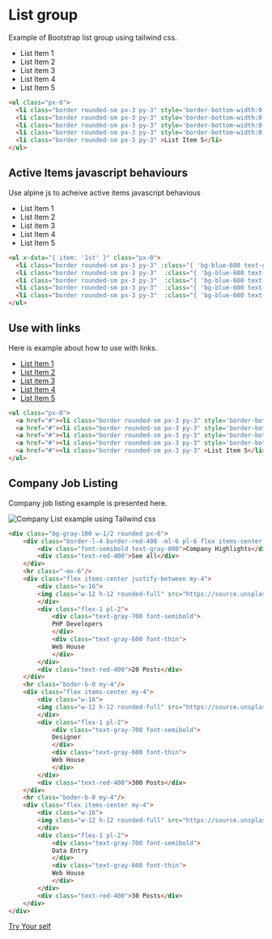 # List group
Example of Bootstrap list group using tailwind css.
<ul class="px-0">
  <li class="border rounded-sm px-3 py-3" style='border-bottom-width:0'>List Item 1</li>
  <li class="border rounded-sm px-3 py-3" style='border-bottom-width:0'>List Item 2</li>
  <li class="border rounded-sm px-3 py-3" style='border-bottom-width:0'>List item 3</li>
  <li class="border rounded-sm px-3 py-3" style='border-bottom-width:0'>List Item 4</li>
  <li class="border rounded-sm px-3 py-3" >List Item 5</li>
</ul>

```html
<ul class="px-0">
  <li class="border rounded-sm px-3 py-3" style='border-bottom-width:0'>List Item 1</li>
  <li class="border rounded-sm px-3 py-3" style='border-bottom-width:0'>List Item 2</li>
  <li class="border rounded-sm px-3 py-3" style='border-bottom-width:0'>List item 3</li>
  <li class="border rounded-sm px-3 py-3" style='border-bottom-width:0'>List Item 4</li>
  <li class="border rounded-sm px-3 py-3" >List Item 5</li>
</ul>
```

## Active Items javascript behaviours

Use alpine js to acheive active items javascript behavious
<ul x-data="{ item: '1st' }" class="px-0">
  <li class="border rounded-sm px-3 py-3" :class="{ 'bg-blue-600 text-gray-200': item === '1st' }" @click="item = '1st'" style='border-bottom-width:0'>List Item 1</li>
  <li class="border rounded-sm px-3 py-3"  :class="{ 'bg-blue-600 text-gray-200': item === '2nd' }" @click="item = '2nd'" style='border-bottom-width:0'>List Item 2</li>
  <li class="border rounded-sm px-3 py-3"  :class="{ 'bg-blue-600 text-gray-200': item === '3rd' }" @click="item = '3rd'" style='border-bottom-width:0'>List item 3</li>
  <li class="border rounded-sm px-3 py-3"  :class="{ 'bg-blue-600 text-gray-200': item === '4th' }" @click="item = '4th'" style='border-bottom-width:0'>List Item 4</li>
  <li class="border rounded-sm px-3 py-3"  :class="{ 'bg-blue-600 text-gray-200': item === '5th' }" @click="item = '5th'">List Item 5</li>
</ul>

```html
<ul x-data="{ item: '1st' }" class="px-0">
  <li class="border rounded-sm px-3 py-3" :class="{ 'bg-blue-600 text-gray-200': item === '1st' }" @click="item = '1st'" style='border-bottom-width:0'>List Item 1</li>
  <li class="border rounded-sm px-3 py-3"  :class="{ 'bg-blue-600 text-gray-200': item === '2nd' }" @click="item = '2nd'" style='border-bottom-width:0'>List Item 2</li>
  <li class="border rounded-sm px-3 py-3"  :class="{ 'bg-blue-600 text-gray-200': item === '3rd' }" @click="item = '3rd'" style='border-bottom-width:0'>List item 3</li>
  <li class="border rounded-sm px-3 py-3"  :class="{ 'bg-blue-600 text-gray-200': item === '4th' }" @click="item = '4th'" style='border-bottom-width:0'>List Item 4</li>
  <li class="border rounded-sm px-3 py-3"  :class="{ 'bg-blue-600 text-gray-200': item === '5th' }" @click="item = '5th'">List Item 5</li>
</ul>
```

## Use with links
Here is example about how to use with links.
<ul class="px-0">
  <a href="#"><li class="border rounded-sm px-3 py-3" style='border-bottom-width:0'>List Item 1</li></a>
  <a href="#"><li class="border rounded-sm px-3 py-3" style='border-bottom-width:0'>List Item 2</li></a>
  <a href="#"><li class="border rounded-sm px-3 py-3" style='border-bottom-width:0'>List item 3</li></a>
  <a href="#"><li class="border rounded-sm px-3 py-3" style='border-bottom-width:0'>List Item 4</li></a>
  <a href="#"><li class="border rounded-sm px-3 py-3" >List Item 5</li></a>
</ul>

```html
<ul class="px-0">
  <a href="#"><li class="border rounded-sm px-3 py-3" style='border-bottom-width:0'>List Item 1</li></a>
  <a href="#"><li class="border rounded-sm px-3 py-3" style='border-bottom-width:0'>List Item 2</li></a>
  <a href="#"><li class="border rounded-sm px-3 py-3" style='border-bottom-width:0'>List item 3</li></a>
  <a href="#"><li class="border rounded-sm px-3 py-3" style='border-bottom-width:0'>List Item 4</li></a>
  <a href="#"><li class="border rounded-sm px-3 py-3" >List Item 5</li></a>
</ul>
```

## Company Job Listing
Company job listing example is presented here.

<div class="flex justify-center">

![Company List example using Tailwind css](/assets/docs/master/image-02.png)

</div>

```html
<div class="bg-gray-100 w-1/2 rounded px-6">
    <div class="border-l-4 border-red-400 -ml-6 pl-6 flex items-center justify-between my-4">
        <div class="font-semibold text-gray-800">Company Highlights</div>
        <div class="text-red-400">See all</div>
    </div>
    <hr class="-mx-6"/>
    <div class="flex items-center justify-between my-4">
        <div class="w-16">
        <img class="w-12 h-12 rounded-full" src="https://source.unsplash.com/50x50/?nature">
        </div>
        <div class="flex-1 pl-2">
            <div class="text-gray-700 font-semibold">
            PHP Developers
            </div>
            <div class="text-gray-600 font-thin">
            Web House
            </div>
        </div>
        <div class="text-red-400">20 Posts</div>
    </div>
    <hr class="boder-b-0 my-4"/>
    <div class="flex items-center my-4">
        <div class="w-16">
        <img class="w-12 h-12 rounded-full" src="https://source.unsplash.com/50x50/?water">
        </div>
        <div class="flex-1 pl-2">
            <div class="text-gray-700 font-semibold">
            Designer
            </div>
            <div class="text-gray-600 font-thin">
            Web House
            </div>
        </div>
        <div class="text-red-400">300 Posts</div>
    </div>
    <hr class="boder-b-0 my-4"/>
    <div class="flex items-center my-4">
        <div class="w-16">
        <img class="w-12 h-12 rounded-full" src="https://source.unsplash.com/50x50/?logo">
        </div>
        <div class="flex-1 pl-2">
            <div class="text-gray-700 font-semibold">
            Data Entry
            </div>
            <div class="text-gray-600 font-thin">
            Web House
            </div>
        </div>
        <div class="text-red-400">30 Posts</div>
    </div>
</div>
```

<a class="float-right bg-blue-600 text-gray-200 hover:text-gray-100 rounded px-3 py-2" href="http://tailwindcomponent.com/editors/company-list-example-using-tailwind-css-8ee8e7434ed4">Try Your self</a>
